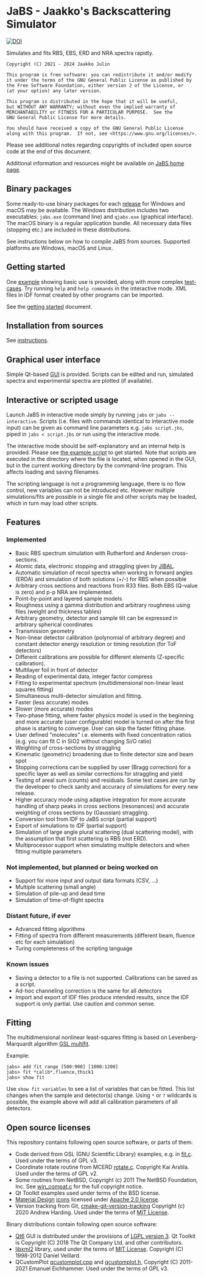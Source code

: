 # JaBS - Jaakko's Backscattering Simulator

[![DOI](https://zenodo.org/badge/414092526.svg)](https://zenodo.org/badge/latestdoi/414092526)

Simulates and fits RBS, EBS, ERD and NRA spectra rapidly.
    
    Copyright (C) 2021 - 2024 Jaakko Julin
    
    This program is free software: you can redistribute it and/or modify
    it under the terms of the GNU General Public License as published by
    the Free Software Foundation, either version 2 of the License, or
    (at your option) any later version.

    This program is distributed in the hope that it will be useful,
    but WITHOUT ANY WARRANTY; without even the implied warranty of
    MERCHANTABILITY or FITNESS FOR A PARTICULAR PURPOSE.  See the
    GNU General Public License for more details.

    You should have received a copy of the GNU General Public License
    along with this program.  If not, see <https://www.gnu.org/licenses/>.

Please see additional notes regarding copyrights of included open source code at the end of this document.

Additional information and resources might be available on [JaBS home page](http://users.jyu.fi/~jaakjuli/jabs/).

## Binary packages
Some ready-to-use binary packages for each [release](https://github.com/JYU-IBA/jabs/releases) for Windows and macOS may be available. The Windows distribution includes two executables: `jabs.exe` (command line) and `qjabs.exe` (graphical interface). The macOS binary is a regular application bundle. All necessary data files (stopping etc.) are included in these distributions.

See instructions below on how to compile JaBS from sources. Supported platforms are Windows, macOS and Linux.

## Getting started

One [example](example/) showing basic use is provided, along with more complex [test-cases](example/tests/). Try running `help` and `help commands` in the interactive mode. XML files in IDF format created by other programs can be imported.

See the [getting started](http://users.jyu.fi/~jaakjuli/jabs/jabs_getting_started.pdf) document.

## Installation from sources

See [instructions](INSTALL.md).

## Graphical user interface

Simple Qt-based [GUI](qjabs/) is provided. Scripts can be edited and run, simulated spectra and experimental spectra are plotted (if available).
      
## Interactive or scripted usage

Launch JaBS in interactive mode simply by running `jabs` or `jabs --interactive`. Scripts (i.e. files with commands identical to interactive mode input) can be given as command line parameters e.g. `jabs script.jbs`, piped in `jabs < script.jbs` or run using the interactive mode.

The interactive mode should be self-explanatory and an internal help is provided. Please see [the example script](example/example.jbs) to get started. Note that scripts are executed in the directory where the file is located, when opened in the GUI, but in the current working directory by the command-line program. This affects loading and saving filenames.

The scripting language is not a programming language, there is no flow control, new variables can not be introduced etc. However multiple simulations/fits are possible in a single file and other scripts may be loaded, which in turn may load other scripts.

## Features
### Implemented
 - Basic RBS spectrum simulation with Rutherford and Andersen cross-sections.
 - Atomic data, electronic stopping and straggling given by [JIBAL](https://github.com/JYU-IBA/jibal).
 - Automatic simulation of recoil spectra when working in forward angles (ERDA) and simulation of both solutions (+/-) for RBS when possible
 - Arbitrary cross sections and reactions from R33 files. Both EBS (Q-value is zero) and p-p NRA are implemented. 
 - Point-by-point and layered sample models
 - Roughness using a gamma distribution and arbitrary roughness using files (weight and thickness tables)
 - Arbitrary geometry, detector and sample tilt can be expressed in arbitrary spherical coordinates
 - Transmission geometry
 - Non-linear detector calibration (polynomial of arbitrary degree) and constant detector energy resolution or timing resolution (for ToF detectors)
 - Different calibrations are possible for different elements (Z-specific calibration).
 - Multilayer foil in front of detector
 - Reading of experimental data, integer factor compress
 - Fitting to experimental spectrum (multidimensional non-linear least squares fitting)
 - Simultaneous multi-detector simulation and fitting.
 - Faster (less accurate) modes
 - Slower (more accurate) modes 
 - Two-phase fitting, where faster physics model is used in the beginning and more accurate (user configurable) model is turned on after the first phase is starting to converge. User can skip the faster fitting phase.
 - User defined "molecules" i.e. elements with fixed concentration ratios (e.g. you can fit C in SiO2 without changing Si/O ratio)
 - Weighting of cross-sections by straggling 
 - Kinematic (geometric) broadening due to finite detector size and beam spot
 - Stopping corrections can be supplied by user (Bragg correction) for a specific layer as well as similar corrections for straggling and yield
 - Testing of areal sum (counts) and residuals. Some test cases are run by the developer to check sanity and accuracy of simulations for every new release.
 - Higher accuracy mode using adaptive integration for more accurate handling of sharp peaks in cross sections (resonances) and accurate weighting of cross sections by (Gaussian) straggling.
 - Conversion tool from IDF to JaBS script (partial support)
 - Export of simulations to IDF (partial support)
 - Simulation of large angle plural scattering (dual scattering model), with the assumption that first scattering is RBS (not ERD).
 - Multiprocessor support when simulating multiple detectors and when fitting multiple parameters

### Not implemented, but planned or being worked on
 - Support for more input and output data formats (CSV, ...)
 - Multiple scattering (small angle)
 - Simulation of pile-up and dead time
 - Simulation of time-of-flight spectra

### Distant future, if ever
 - Advanced fitting algorithms
 - Fitting of spectra from different measurements (different beam, fluence etc for each simulation)
 - Turing completeness of the scripting language

### Known issues
 - Saving a detector to a file is not supported. Calibrations can be saved as a script.
 - Ad-hoc channeling correction is the same for all detectors
 - Import and export of IDF files produce intended results, since the IDF support is only partial. Use caution and common sense.

## Fitting

The multidimensional nonlinear least-squares fitting is based on Levenberg-Marquardt algorithm [GSL multifit](https://www.gnu.org/software/gsl/doc/html/nls.html).

Example:

    jabs> add fit range [500:900] [1000:1200]
    jabs> fit *calib*,fluence,thick1
    jabs> show fit

Use `show fit variables` to see a list of variables that can be fitted. This list changes when the sample and detector(s) change. Using `*` or `?` wildcards is possible, the example above will add all calibration parameters of all detectors.

## Open source licenses

This repository contains following open source software, or parts of them:
 * Code derived from GSL (GNU Scientific Library) examples, e.g. in [fit.c](src/fit.c). Used under the terms of GPL v3.
 * Coordinate rotate routine from MCERD [rotate.c](src/rotate.c). Copyright Kai Arstila. Used under the terms of GPL v2.
 * Some routines from NetBSD, Copyright (c) 2011 The NetBSD Foundation, Inc. See [win_compat.c](src/win_compat.c) for the full copyright notice.
 * Qt Toolkit examples used under terms of the BSD license.
 * [Material Design](https://google.github.io/material-design-icons/) [icons](qjabs/icons) licensed under [Apache 2.0 license](https://www.apache.org/licenses/LICENSE-2.0.html).
 * Version tracking from Git, [cmake-git-version-tracking](https://github.com/andrew-hardin/cmake-git-version-tracking) Copyright (c) 2020 Andrew Harding. Used under the terms of [MIT License](https://raw.githubusercontent.com/andrew-hardin/cmake-git-version-tracking/master/LICENSE).

Binary distributions contain following open source software:
 * [Qt6](https://www.qt.io/) GUI is distributed under the provisions of [LGPL version 3](https://doc.qt.io/qt-6/lgpl.html). Qt Toolkit is Copyright (C) 2018 The Qt Company Ltd. and other contributors.
 * [libxml2](https://gitlab.gnome.org/GNOME/libxml2) library, used under the terms of [MIT License](https://www.opensource.org/licenses/mit-license.html). Copyright (C) 1998-2012 Daniel Veillard. 
 * QCustomPlot [qcustomplot.cpp](qjabs/qcustomplot.cpp) and [qcustomplot.h](qjabs/qcustomplot.h), Copyright (C) 2011-2021 Emanuel Eichhammer. Used under the terms of GPL v3.
